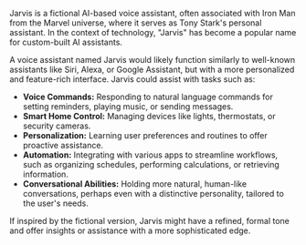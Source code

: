 Jarvis is a fictional AI-based voice assistant, often associated with Iron Man from the Marvel universe, where it serves as Tony Stark's personal assistant. In the context of technology, "Jarvis" has become a popular name for custom-built AI assistants.

A voice assistant named Jarvis would likely function similarly to well-known assistants like Siri, Alexa, or Google Assistant, but with a more personalized and feature-rich interface. Jarvis could assist with tasks such as:

- **Voice Commands:** Responding to natural language commands for setting reminders, playing music, or sending messages.
- **Smart Home Control:** Managing devices like lights, thermostats, or security cameras.
- **Personalization:** Learning user preferences and routines to offer proactive assistance.
- **Automation:** Integrating with various apps to streamline workflows, such as organizing schedules, performing calculations, or retrieving information.
- **Conversational Abilities:** Holding more natural, human-like conversations, perhaps even with a distinctive personality, tailored to the user's needs.

If inspired by the fictional version, Jarvis might have a refined, formal tone and offer insights or assistance with a more sophisticated edge.
